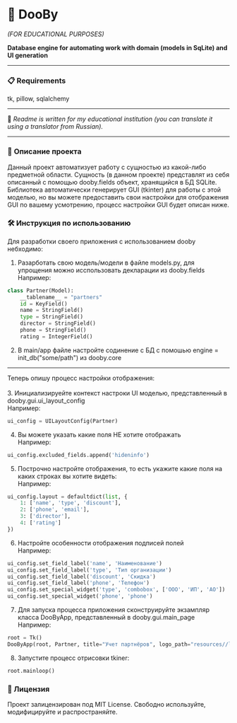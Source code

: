 # 🐹 DooBy 
*(FOR EDUCATIONAL PURPOSES)*  

**Database engine for automating work with domain (models in SqLite) and UI generation**

---

### 📋 Requirements
tk, pillow, sqlalchemy

---

📄 *Readme is written for my educational institution (you can translate it using a translator from Russian).*

---

### 📖 **Описание проекта**
Данный проект автоматизует работу с сущностью из какой-либо предметной области. Сущность (в данном проекте) представлят из себя описанный с помощью dooby.fields объект, хранящийся в БД SQLite. Библиотека автоматически генерирует GUI (tkinter) для работы с этой модeлью, но вы можете предоставить свои настройки для отображения GUI по вашему усмотрению, процесс настройки GUI будет описан ниже.

### 🛠️ Инструкция по использованию
Для разработки своего приложения с использованием dooby небходимо:
1. Разарботать свою модель/модели в файле models.py, для упрощения можно исспользовать декларации из dooby.fields
   <br>Например:
```Python
class Partner(Model):
    __tablename__ = "partners"
    id = KeyField()
    name = StringField()
    type = StringField()
    director = StringField()
    phone = StringField()
    rating = IntegerField()
```

2. В main/app файле настройте содинение с БД с помошью engine = init_db("some/path") из dooby.core
---
Теперь опишу процесс настройки отображения:<br><br>
3. Инициализируейте контекст настроки UI моделью, представленный в dooby.gui.ui_layout_config 
   <br>Например:
```Python
ui_config = UILayoutConfig(Partner)
```
4. Вы можете указать какие поля НЕ хотите отображать
   <br>Например:
```Python
ui_config.excluded_fields.append('hideninfo')
```
5. Построчно настройте отображения, то есть укажите какие поля на каких строках вы хотите видеть:
  <br>Например:
```Python
ui_config.layout = defaultdict(list, {
    1: ['name', 'type', 'discount'],
    2: ['phone', 'email'],
    3: ['director'],
    4: ['rating']
})
```
6. Настройте особенности отображения подписей полей
   <br>Например:
```Python
ui_config.set_field_label('name', 'Наименование')
ui_config.set_field_label('type', 'Тип организации')
ui_config.set_field_label('discount', 'Скидка')
ui_config.set_field_label('phone', 'Телефон')
ui_config.set_special_widget('type', 'combobox', ['ООО', 'ИП', 'АО'])
ui_config.set_special_widget('phone', 'phone')
```
7. Для запуска процесса приложения сконструируйте экзампляр класса DooByApp, представленный в dooby.gui.main_page
   <br>Например:
```Python
root = Tk()
DooByApp(root, Partner, title="Учет партнёров", logo_path="resources//logo.png", ui_config=ui_config)
```
8. Запустите процесс отрисовки tkiner:
```Python
root.mainloop()
```


### 📜 Лицензия
Проект залицензирован под MIT License. Свободно используйте, модифицируйте и распространяйте.

